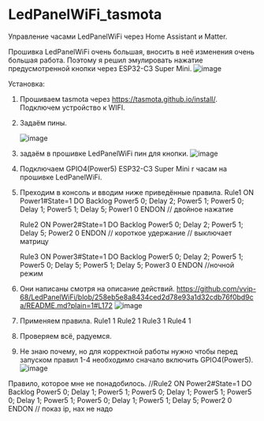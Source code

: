 # LedPanelWiFi_tasmota
Управление часами LedPanelWiFi через Home Assistant и Matter.

Прошивка LedPanelWiFi очень большая,  вносить в неё изменения очень большая работа. Поэтому я решил эмулировать нажатие предусмотренной кнопки через ESP32-C3 Super Mini.
![image](https://github.com/user-attachments/assets/8d1660d1-6fbe-4c73-afb5-056218917b9e)

Установка: 
1. Прошиваем tasmota через https://tasmota.github.io/install/. Подключем устройство к WIFI.
2. Задаём пины.

   ![image](https://github.com/user-attachments/assets/2bc01814-6188-4ff3-9a3d-51c7ea32e404)
4. задаём в прошивке LedPanelWiFi пин для кнопки.
   ![image](https://github.com/user-attachments/assets/7dc4e148-771d-4343-ba7d-1af50e4aaad0)
6. Подключаем GPIO4(Power5) ESP32-C3 Super Mini r часам на прошивке LedPanelWiFi.
7. Преходим в консоль и вводим ниже приведённые правила. 
   Rule1 ON Power1#State=1 DO Backlog Power5 0; Delay 2; Power5 1;  Power5 0; Delay 1; Power5 1;  Delay 5; Power1 0   ENDON // двойное нажатие
   
   Rule2 ON Power2#State=1 DO Backlog Power5 0; Delay 2; Power5 1; Delay 5; Power2 0  ENDON // короткое удержание // выключает матрицу
   
   Rule3 ON Power3#State=1 DO Backlog Power5 0; Delay 2; Power5 1; Power5 0; Delay 5; Power5 1; Delay 5; Power3 0  ENDON //ночной режим
   
9. Они написаны смотря на описание действий. https://github.com/vvip-68/LedPanelWiFi/blob/258eb5e8a8434ced2d78e93a1d32cdb76f0bd9ca/README.md?plain=1#L172
![image](https://github.com/user-attachments/assets/ed28a510-e50d-48b7-8a06-852556a53fac)
11. Применяем правила.
      Rule1 1
      Rule2 1
      Rule3 1
      Rule4 1
12. Проверяем всё, радуемся.
13. Не знаю почему, но для корректной работы нужно чтобы перед запуском правил 1-4 необходимо сначало включить GPIO4(Power5).
 ![image](https://github.com/user-attachments/assets/67162830-c557-4b19-8025-fe47844571c8)


Правило, которое мне не понадобилось.
//Rule2 ON Power2#State=1 DO Backlog Power5 0; Delay 1; Power5 1;  Power5 0; Delay 1; Power5 1;  Power5 0; Delay 1; Power5 1;  Power5 0; Delay 1; Power5 1; Delay 5; Power2 0   ENDON // показ ip, нах не надо
